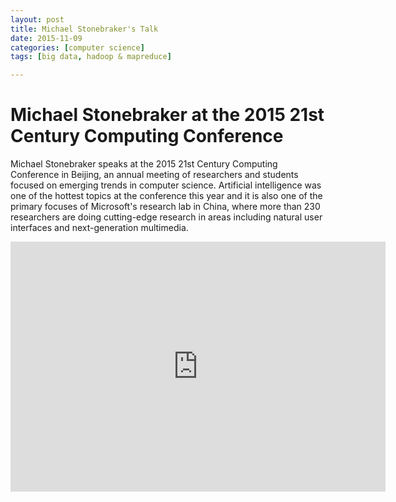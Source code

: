 ```yaml
---
layout: post
title: Michael Stonebraker's Talk
date: 2015-11-09
categories: [computer science]
tags: [big data, hadoop & mapreduce]

---
```



Michael Stonebraker at the 2015 21st Century Computing Conference
============


Michael Stonebraker speaks at the 2015 21st Century Computing Conference in Beijing, an annual meeting of researchers and students focused on emerging trends in computer science. Artificial intelligence was one of the hottest topics at the conference this year and it is also one of the primary focuses of Microsoft's research lab in China, where more than 230 researchers are doing cutting-edge research in areas including natural user interfaces and next-generation multimedia.

<iframe width="600" height="400" src="https://www.youtube.com/embed/Fxbiw2EMpOg" frameborder="0" allowfullscreen></iframe>